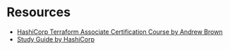 # Resources

- [HashiCorp Terraform Associate Certification Course by Andrew Brown](https://youtu.be/V4waklkBC38)
- [Study Guide by HashiCorp](https://developer.hashicorp.com/terraform/tutorials/certification/associate-study)